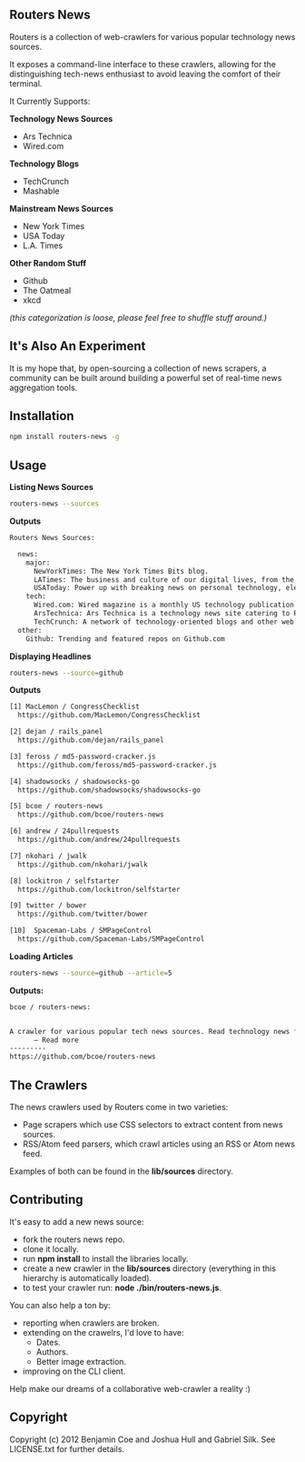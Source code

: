 Routers News
------------------

Routers is a collection of web-crawlers for various popular technology news sources.

It exposes a command-line interface to these crawlers, allowing for the distinguishing tech-news enthusiast to avoid leaving the comfort of their terminal.

It Currently Supports:

__Technology News Sources__
* Ars Technica
* Wired.com

__Technology Blogs__

* TechCrunch
* Mashable

__Mainstream News Sources__

* New York Times
* USA Today
* L.A. Times

__Other Random Stuff__

* Github
* The Oatmeal
* xkcd

_(this categorization is loose, please feel free to shuffle stuff around.)_

It's Also An Experiment
------------

It is my hope that, by open-sourcing a collection of news scrapers, a community can be built around building a powerful set of real-time news aggregation tools.


Installation
------------

```bash
npm install routers-news -g
```

Usage
-----

__Listing News Sources__

```bash
routers-news --sources
```

__Outputs__

```bash
Routers News Sources:

  news:
    major:
      NewYorkTimes: The New York Times Bits blog.
      LATimes: The business and culture of our digital lives, from the L.A. Times.
      USAToday: Power up with breaking news on personal technology, electronics, gaming and computers.
    tech:
      Wired.com: Wired magazine is a monthly US technology publication.
      ArsTechnica: Ars Technica is a technology news site catering to PC enthusiasts.
      TechCrunch: A network of technology-oriented blogs and other web properties.
  other:
    Github: Trending and featured repos on Github.com
```

__Displaying Headlines__

```bash
routers-news --source=github
```

__Outputs__

```bash
[1] MacLemon / CongressChecklist
  https://github.com/MacLemon/CongressChecklist

[2] dejan / rails_panel
  https://github.com/dejan/rails_panel

[3] feross / md5-password-cracker.js
  https://github.com/feross/md5-password-cracker.js

[4] shadowsocks / shadowsocks-go
  https://github.com/shadowsocks/shadowsocks-go

[5] bcoe / routers-news
  https://github.com/bcoe/routers-news

[6] andrew / 24pullrequests
  https://github.com/andrew/24pullrequests

[7] nkohari / jwalk
  https://github.com/nkohari/jwalk

[8] lockitron / selfstarter
  https://github.com/lockitron/selfstarter

[9] twitter / bower
  https://github.com/twitter/bower

[10]  Spaceman-Labs / SMPageControl
  https://github.com/Spaceman-Labs/SMPageControl
```

__Loading Articles__

```bash
routers-news --source=github --article=5
```

__Outputs:__

```bash
bcoe / routers-news:


A crawler for various popular tech news sources. Read technology news from the comfort of your CLI.
      — Read more
---------
https://github.com/bcoe/routers-news
```

The Crawlers
----------

The news crawlers used by Routers come in two varieties:

* Page scrapers which use CSS selectors to extract content from news sources.
* RSS/Atom feed parsers, which crawl articles using an RSS or Atom news feed.

Examples of both can be found in the __lib/sources__ directory.

Contributing
----------

It's easy to add a new news source:

* fork the routers news repo.
* clone it locally.
* run __npm install__ to install the libraries locally.
* create a new crawler in the __lib/sources__ directory (everything in this hierarchy is automatically loaded).
* to test your crawler run: __node ./bin/routers-news.js__.

You can also help a ton by:

* reporting when crawlers are broken.
* extending on the crawelrs, I'd love to have:
  * Dates.
  * Authors.
  * Better image extraction.
* improving on the CLI client.

Help make our dreams of a collaborative web-crawler a reality :)

Copyright
---------

Copyright (c) 2012 Benjamin Coe and Joshua Hull and Gabriel Silk. See LICENSE.txt for further details.